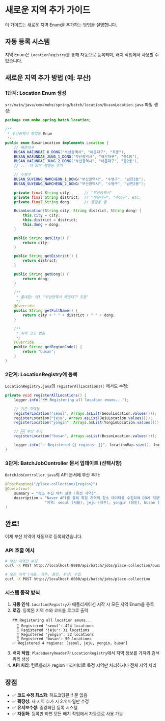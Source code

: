 # 새로운 지역 추가 가이드

이 가이드는 새로운 지역 Enum을 추가하는 방법을 설명합니다.

## 자동 등록 시스템

지역 Enum은 `LocationRegistry`를 통해 자동으로 등록되며, 배치 작업에서 사용할 수 있습니다.

## 새로운 지역 추가 방법 (예: 부산)

### 1단계: Location Enum 생성

`src/main/java/com/mohe/spring/batch/location/BusanLocation.java` 파일 생성:

```java
package com.mohe.spring.batch.location;

/**
 * 부산광역시 행정동 Enum
 */
public enum BusanLocation implements Location {
    // 해운대구
    BUSAN_HAEUNDAE_U_DONG("부산광역시", "해운대구", "우동"),
    BUSAN_HAEUNDAE_JUNG_1_DONG("부산광역시", "해운대구", "중1동"),
    BUSAN_HAEUNDAE_JUNG_2_DONG("부산광역시", "해운대구", "중2동"),
    // ... 더 많은 행정동 추가

    // 수영구
    BUSAN_SUYEONG_NAMCHEON_1_DONG("부산광역시", "수영구", "남천1동"),
    BUSAN_SUYEONG_NAMCHEON_2_DONG("부산광역시", "수영구", "남천2동");

    private final String city;      // "부산광역시"
    private final String district;  // "해운대구", "수영구", etc.
    private final String dong;      // 행정동 명

    BusanLocation(String city, String district, String dong) {
        this.city = city;
        this.district = district;
        this.dong = dong;
    }

    public String getCity() {
        return city;
    }

    public String getDistrict() {
        return district;
    }

    public String getDong() {
        return dong;
    }

    /**
     * 풀네임: 예) "부산광역시 해운대구 우동"
     */
    @Override
    public String getFullName() {
        return city + " " + district + " " + dong;
    }

    /**
     * 지역 코드 반환
     */
    @Override
    public String getRegionCode() {
        return "busan";
    }
}
```

### 2단계: LocationRegistry에 등록

`LocationRegistry.java`의 `registerAllLocations()` 메서드 수정:

```java
private void registerAllLocations() {
    logger.info("🗺️ Registering all location enums...");

    // 기존 지역들
    registerLocation("seoul", Arrays.asList(SeoulLocation.values()));
    registerLocation("jeju", Arrays.asList(JejuLocation.values()));
    registerLocation("yongin", Arrays.asList(YonginLocation.values()));

    // 🆕 부산 추가
    registerLocation("busan", Arrays.asList(BusanLocation.values()));

    logger.info("✅ Registered {} regions: {}", locationMap.size(), locationMap.keySet());
}
```

### 3단계: BatchJobController 문서 업데이트 (선택사항)

`BatchJobController.java`의 API 문서에 부산 추가:

```java
@PostMapping("/place-collection/{region}")
@Operation(
    summary = "장소 수집 배치 실행 (특정 지역)",
    description = "Naver API를 통해 특정 지역의 장소 데이터를 수집하여 DB에 저장합니다. " +
                  "지역: seoul (서울), jeju (제주), yongin (용인), busan (부산)"
)
```

## 완료!

이제 부산 지역이 자동으로 등록되었습니다.

### API 호출 예시

```bash
# 부산 지역만 수집
curl -X POST http://localhost:8080/api/batch/jobs/place-collection/busan

# 모든 지역 (서울, 제주, 용인, 부산) 수집
curl -X POST http://localhost:8080/api/batch/jobs/place-collection
```

### 시스템 동작 방식

1. **자동 인식**: `LocationRegistry`가 애플리케이션 시작 시 모든 지역 Enum을 등록
2. **로깅**: 등록된 지역 수와 코드를 로그로 출력
   ```
   🗺️ Registering all location enums...
     📍 Registered 'seoul': 424 locations
     📍 Registered 'jeju': 31 locations
     📍 Registered 'yongin': 32 locations
     📍 Registered 'busan': 50 locations
   ✅ Registered 4 regions: [seoul, jeju, yongin, busan]
   ```
3. **배치 작업**: `PlaceQueryReader`가 `LocationRegistry`에서 지역 정보를 가져와 검색 쿼리 생성
4. **API 처리**: 컨트롤러가 region 파라미터로 특정 지역만 처리하거나 전체 지역 처리

## 장점

- ✅ **코드 수정 최소화**: 하드코딩된 if 문 없음
- ✅ **확장성**: 새 지역 추가 시 2개 파일만 수정
- ✅ **유지보수성**: 중앙화된 등록 시스템
- ✅ **자동화**: 등록만 하면 모든 배치 작업에서 자동으로 사용 가능
